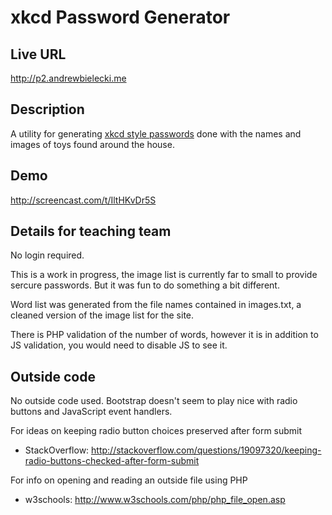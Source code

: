 # xkcd Password Generator

## Live URL
<http://p2.andrewbielecki.me>

## Description
A utility for generating [xkcd style passwords](http://xkcd.com/936/) done with the names and images of toys found around the house.

## Demo
<http://screencast.com/t/IltHKvDr5S>

## Details for teaching team
No login required.

This is a work in progress, the image list is currently far to small to provide sercure passwords. But it was fun to do something a bit different.

Word list was generated from the file names contained in images.txt, a cleaned version of the image list for the site.

There is PHP validation of the number of words, however it is in addition to JS validation, you would need to disable JS to see it.

## Outside code
No outside code used. Bootstrap doesn't seem to play nice with radio buttons and JavaScript event handlers.

For ideas on keeping radio button choices preserved after form submit
* StackOverflow: http://stackoverflow.com/questions/19097320/keeping-radio-buttons-checked-after-form-submit

For info on opening and reading an outside file using PHP
* w3schools: http://www.w3schools.com/php/php_file_open.asp

